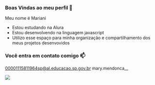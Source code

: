 ### Boas Vindas ao meu perfil 🖤

Meu nome é Mariani 

- Estou estudando na Alura
- Estou desenvolvendo na linguagem javascript
- Utilizo esse espaço para minha organização e compartilhamento dos meus projetos desenvovidos

### Você entra em contato comigo 📫

00001115811964sp@al.educacao.sp.gov.br 
mary.mendonca__


![](https://media1.tenor.com/m/0VitTZ90m6EAAAAC/kitty-kitten.gif)
